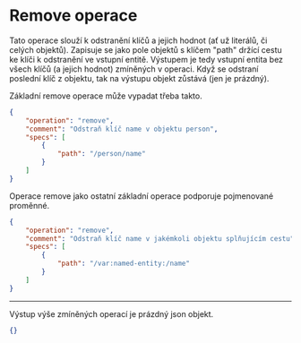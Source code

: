# Remove operace

Tato operace slouží k odstranění klíčů a jejich hodnot (ať už literálů, či celých objektů). Zapisuje se jako pole objektů s klíčem "path" držící cestu ke klíči k odstranění ve vstupní entitě. Výstupem je tedy vstupní entita bez všech klíčů (a jejich hodnot) zmíněných v operaci. Když se odstraní poslední klíč z objektu, tak na výstupu objekt zůstává (jen je prázdný).

Základní remove operace může vypadat třeba takto.

```json
{
    "operation": "remove",
    "comment": "Odstraň klíč name v objektu person",
    "specs": [
        {
            "path": "/person/name"
        }
    ]
}
```

Operace remove jako ostatní základní operace podporuje pojmenované proměnné.

```json
{
    "operation": "remove",
    "comment": "Odstraň klíč name v jakémkoli objektu splňujícím cestu",
    "specs": [
        {
            "path": "/var:named-entity:/name"
        }
    ]
}
```

----

Výstup výše zmíněných operací je prázdný json objekt.

```json
{}
```

